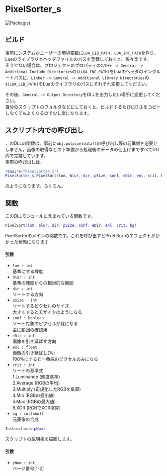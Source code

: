 # PixelSorter_s
![Packagist](https://img.shields.io/packagist/l/doctrine/orm.svg)
## ビルド

事前にシステムかユーザーの環境変数に`LUA_LIB_PATH`、`LUA_INC_PATH`を作り、Luaのライブラリとヘッダファイルのパスを登録しておくと、後々楽です。  
そうでない場合は、プロジェクトのプロパティの`C/C++ -> General -> Additional Include Directories`の`$(LUA_INC_PATH)`をLuaのヘッダのインクルードパスに、`Linker -> General -> Additional Library Directories`の`$(LUA_LIB_PATH)`をLuaのライブラリのパスにそれぞれ変更してください。  

その後、`General -> Output Directory`をDLLを出力したい場所に変更してください。  
自分のスクリプトのフォルダなどにしておくと、ビルドするたびにDLLをコピーしなくてもよくなるので少し楽になります。


## スクリプト内での呼び出し
このDLLの関数は、事前に`obj.putpixeldata()`の呼び出し等の前準備を必要としません。画像の取得などの下準備から処理後のデータの仕上げまですべてDLL内で完結しています。  
実際の呼び出しは、
```lua
require("PixelSorter_s")
PixelSorter_s.PixelSort(lum, blur, dir, pSize, conf, eDir, enl, crit, bg)
```
のようになります。らくちん。


## 関数
このDLLモジュールに含まれている関数です。

```lua
PixelSort(lum, blur, dir, pSize, conf, eDir, enl, crit, bg)
```
PixelSorterのメインの関数です。これを呼び出すとPixel Sortのエフェクトがかかった状態になります
#### 引数
* `lum : int`  
    基準にする輝度
* `blur : int`  
    基準の輝度からの相対的な範囲
* `dir : int`  
    ソートする方向
* `pSize : int`  
    ソートするピクセルのサイズ  
    大きくするとモザイクのようになる
* `conf : boolean`  
    ソート対象のピクセルが緑になる  
    主に範囲の確認用
* `eDir : int`  
    画像を引き延ばす方向
* `enl : float`  
    画像の引き延ばし(%)  
    100%にすると一番端のピクセルのみになる
* `crit : int`  
    ソートの基準式  
    1.Luminance (輝度基準)  
    2.Average (RGBの平均)  
    3.Multiply (正規化したRGBを乗算)  
    4.Min (RGBの最小値)  
    5.Max (RGBの最大値)  
    6.XOR (RGBでXOR演算)
* `bg : int(bool)`  
    元画像の合成

```lua
Instructions(pNum)
```
スクリプトの説明書を描画します。
#### 引数
* `pNum : int`  
    ページ番号[1-2]

